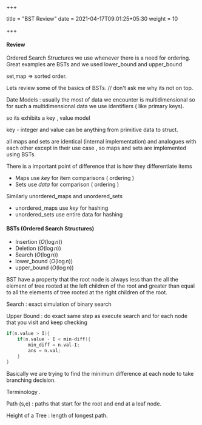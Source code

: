 +++

title = "BST Review"
date = 2021-04-17T09:01:25+05:30
weight = 10

+++

#### Review

Ordered Search Structures  we use whenever there is a need for ordering. Great examples are BSTs and we used lower_bound and upper_bound

set,map => sorted order.

Lets review some of the basics of BSTs. // don't ask me why its not on top.

Date Models : usually the most of data we encounter is multidimensional so for such a multidimensional data we use identifiers ( like primary keys).

so its exhibits a key , value model

key - integer and value can be anything from primitive data to struct.

all maps and sets are identical (internal implementation) and analogues with each other except in their use case , so maps and sets are implemented using BSTs.

There is a important point of difference that is how they differentiate items

- Maps use *key* for item comparisons ( ordering )
- Sets use *data* for comparison ( ordering )

Similarly unordered_maps and unordered_sets

- unordered_maps use *key* for hashing
- unordered_sets use entire data for hashing

#### BSTs (Ordered Search Structures)

- Insertion ($O (\log n)$)
- Deletion ($O (\log n)$)
- Search ($O (\log n)$)
- lower_bound ($O (\log n)$)
- upper_bound ($O (\log n)$)



BST have a property that the root node is always less than the all the element of tree rooted at the left children of the root and greater than equal to all the elements of tree rooted at the right children of the root.



Search  : exact simulation of binary search

Upper Bound : do exact same step as execute search and for each node that you visit and keep checking

````c++
if(n.value > I){
    if(n.value - I < min-diff){
        min_diff = n.val-I;
        ans = n.val;
    }
}
````

Basically we are trying to find the minimum difference at each node to take branching decision.

Terminology .

Path (s,e) : paths that start for the root and end at a leaf node.

Height of a Tree : length of longest path.

